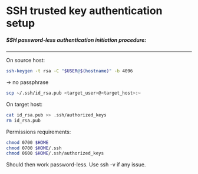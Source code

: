 SSH trusted key authentication setup
====================================
##### SSH password-less authentication initiation procedure:
---
On source host:
```bash
ssh-keygen -t rsa -C "$USER@$(hostname)" -b 4096
```
-> no passphrase
```bash
scp ~/.ssh/id_rsa.pub <target_user>@<target_host>:~
```

On target host:
```bash
cat id_rsa.pub >> .ssh/authorized_keys
rm id_rsa.pub
```

Permissions requirements:
```bash
chmod 0700 $HOME
chmod 0700 $HOME/.ssh
chmod 0600 $HOME/.ssh/authorized_keys
```

Should then work password-less. Use ssh -v if any issue.
